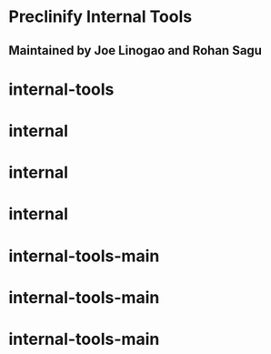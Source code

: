 # Preclinify Internal Tools

## Maintained by Joe Linogao and Rohan Sagu
# internal-tools
# internal
# internal
# internal
# internal-tools-main
# internal-tools-main
# internal-tools-main
